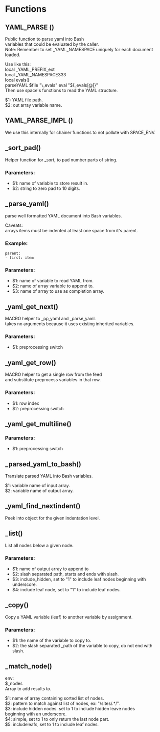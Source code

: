 # 
# Functions 

## YAML\_PARSE ()  
  
  
Public function to parse yaml into Bash  
variables that could be evaluated by the caller.  
Note: Remember to set \_YAML\_NAMESPACE uniquely for each document loaded.  
  
Use like this:  
local \_YAML\_PREFIX\_ext  
local \_YAML\_NAMESPACE333  
local evals()  
parseYAML $file "\_evals"  
eval "${\_evals[@]}"  
Then use space's functions to read the YAML structure.  
  
$1: YAML file path.  
$2: out array variable name.  
  
  
  
## YAML\_PARSE\_IMPL ()  
We use this internally for chainer functions to not pollute with SPACE\_ENV.  
  
## \_sort\_pad()  
  
  
  
Helper function for \_sort, to pad number parts of string.  
  
### Parameters:  
- $1: name of variable to store result in.  
- $2: string to zero pad to 10 digits.  
  
  
  
## \_parse\_yaml()  
  
  
  
parse well formatted YAML document into Bash variables.  
  
Caveats:  
arrays items must be indented at least one space from it's parent.  
### Example:  
  
` parent: `  
` - first: item `  
  
  
### Parameters:  
- $1: name of variable to read YAML from.  
- $2: name of array variable to append to.  
- $3: name of array to use as completion array.  
  
  
  
## \_yaml\_get\_next()  
  
  
  
MACRO helper to \_pp\_yaml and \_parse\_yaml.  
takes no arguments because it uses existing inherited variables.  
  
### Parameters:  
- $1: preprocessing switch  
  
  
  
## \_yaml\_get\_row()  
  
  
  
MACRO helper to get a single row from the feed  
and substitute preprocess variables in that row.  
  
### Parameters:  
- $1: row index  
- $2: preprocessing switch  
  
  
  
## \_yaml\_get\_multiline()  
  
  
  
### Parameters:  
- $1: preprocessing switch  
  
  
  
## \_parsed\_yaml\_to\_bash()  
  
  
Translate parsed YAML into Bash variables.  
  
$1: variable name of input array.  
$2: variable name of output array.  
  
  
  
## \_yaml\_find\_nextindent()  
  
  
  
Peek into object for the given indentation level.  
  
  
## \_list()  
  
  
  
List all nodes below a given node.  
  
### Parameters:  
- $1: name of output array to append to  
- $2: slash separated path, starts and ends with slash.  
- $3: include\_hidden, set to "1" to include leaf nodes beginning with underscore.  
- $4: include leaf node, set to "1" to include leaf nodes.  
  
  
  
## \_copy()  
  
  
  
Copy a YAML variable (leaf) to another variable by assignment.  
  
### Parameters:  
- $1: the name of the variable to copy to.  
- $2: the slash separated \_path of the variable to copy, do not end with slash.  
  
  
  
## \_match\_node()  
  
  
  
env:  
$\_nodes  
Array to add results to.  
  
$1: name of array containing sorted list of nodes.  
$2: pattern to match against list of nodes, ex: "/sites/.*/".  
$3: include hidden nodes. set to 1 to include hidden leave nodes  
beginning with an underscore.  
$4: simple, set to 1 to only return the last node part.  
$5: includeleafs, set to 1 to include leaf nodes.  
  
  
  
